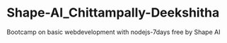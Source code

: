 # Shape-AI_Chittampally-Deekshitha
Bootcamp on basic webdevelopment with nodejs-7days free by Shape AI
